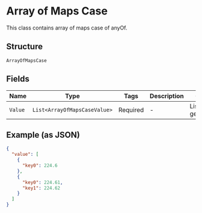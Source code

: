 
# Array of Maps Case

This class contains array of maps case of anyOf.

## Structure

`ArrayOfMapsCase`

## Fields

| Name | Type | Tags | Description | Getter | Setter |
|  --- | --- | --- | --- | --- | --- |
| `Value` | `List<ArrayOfMapsCaseValue>` | Required | - | List<ArrayOfMapsCaseValue> getValue() | setValue(List<ArrayOfMapsCaseValue> value) |

## Example (as JSON)

```json
{
  "value": [
    {
      "key0": 224.6
    },
    {
      "key0": 224.61,
      "key1": 224.62
    }
  ]
}
```

